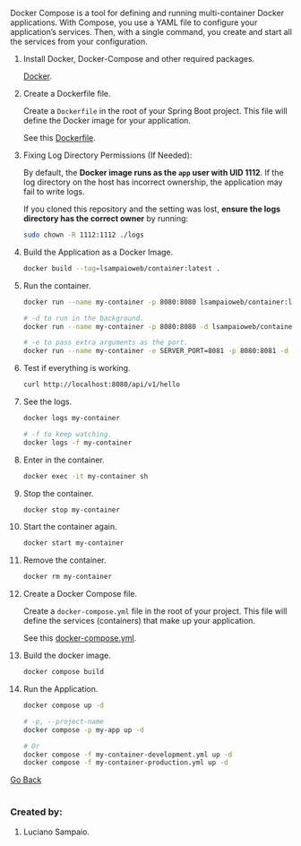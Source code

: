 Docker Compose is a tool for defining and running multi-container Docker applications. With Compose, you use a YAML file to configure your application’s services. Then, with a single command, you create and start all the services from your configuration.

1. Install Docker, Docker-Compose and other required packages.

    [Docker](docker.md).

1. Create a Dockerfile file.

    Create a `Dockerfile` in the root of your Spring Boot project. This file will define the Docker image for your application.

    See this [Dockerfile](../../../samples/16-container/Dockerfile).

1. Fixing Log Directory Permissions (If Needed):

    By default, the **Docker image runs as the `app` user with UID 1112**. If the log directory on the host has incorrect ownership, the application may fail to write logs.

    If you cloned this repository and the setting was lost, **ensure the logs directory has the correct owner** by running:

    ```bash
    sudo chown -R 1112:1112 ./logs
    ```

1. Build the Application as a Docker Image.

    ```bash
    docker build --tag=lsampaioweb/container:latest .
    ```

1. Run the container.

    ```bash
    docker run --name my-container -p 8080:8080 lsampaioweb/container:latest

    # -d to run in the background.
    docker run --name my-container -p 8080:8080 -d lsampaioweb/container:1.0

    # -e to pass extra arguments as the port.
    docker run --name my-container -e SERVER_PORT=8081 -p 8080:8081 -d lsampaioweb/container:1.0
    ```

1. Test if everything is working.

    ```bash
    curl http://localhost:8080/api/v1/hello
    ```

1. See the logs.
    ```bash
    docker logs my-container

    # -f to keep watching.
    docker logs -f my-container
    ```

1. Enter in the container.
    ```bash
    docker exec -it my-container sh
    ```

1. Stop the container.
    ```bash
    docker stop my-container
    ```

1. Start the container again.
    ```bash
    docker start my-container
    ```

1. Remove the container.
    ```bash
    docker rm my-container
    ```

1. Create a Docker Compose file.

    Create a `docker-compose.yml` file in the root of your project. This file will define the services (containers) that make up your application.

    See this [docker-compose.yml](../../../samples/16-container/docker-compose.yml).

1. Build the docker image.
    ```bash
    docker compose build
    ```

1. Run the Application.
    ```bash
    docker compose up -d

    # -p, --project-name
    docker compose -p my-app up -d

    # Or
    docker compose -f my-container-development.yml up -d
    docker compose -f my-container-production.yml up -d
    ```

[Go Back](../../../README.md)

#
### Created by:

1. Luciano Sampaio.
